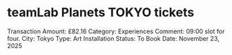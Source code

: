# teamLab Planets TOKYO tickets

Transaction Amount: £82.16
Category: Experiences
Comment: 09:00 slot for four. City: Tokyo Type: Art Installation Status: To Book
Date: November 23, 2025
